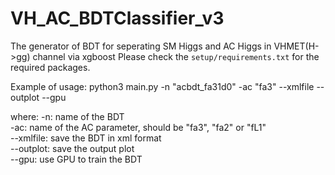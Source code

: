 # VH_AC_BDTClassifier_v3
The generator of BDT for seperating SM Higgs and AC Higgs in VHMET(H->gg) channel via xgboost 
Please check the `setup/requirements.txt` for the required packages.

Example of usage:
    python3 main.py -n "acbdt_fa31d0" -ac "fa3" --xmlfile --outplot --gpu

where:
-n: name of the BDT  
-ac: name of the AC parameter, should be "fa3", "fa2" or "fL1"  
--xmlfile: save the BDT in xml format  
--outplot: save the output plot  
--gpu: use GPU to train the BDT  